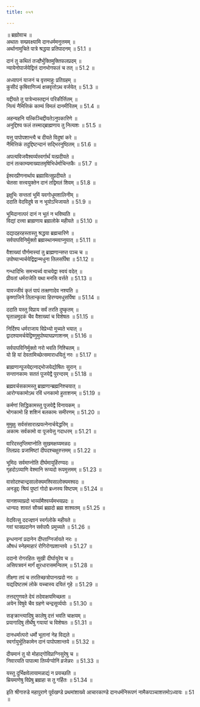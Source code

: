 ```yaml
---
title: ०५१

---
```

॥ ब्रह्मोवाच ॥  
अथातः सम्प्रवक्ष्यामि दानधर्ममनुत्तमम् ॥  
अर्थानामुचिते पात्रे श्रद्धया प्रतिपादनम् ॥ 51.1 ॥  
  
दानं तु कथितं तज्ज्ञैर्भुक्तिमुक्तिफलप्रदम् ॥  
न्यायेनोपार्जयेद्वित्तं दानभोगफलं च तत् ॥ 51.2 ॥  
  
अध्यापनं याजनं च वृत्तमाहुः प्रतिग्रहम् ॥  
कुसीदं कृषिवाणिज्यं क्षत्त्रवृत्तोऽथ वर्जयेत् ॥ 51.3 ॥  
  
यद्दीयते तु पात्रेभ्यस्तद्दानं परिकीर्त्तितम् ॥  
नित्यं नैमित्तिकं काम्यं विमलं दानमीरितम् ॥ 51.4 ॥  
  
अहन्यहनि यत्किञ्चिद्दीयतेऽनुपकारिणे ॥  
अनुद्दिश्य फलं तस्माद्ब्राह्मणाय तु नित्यशः ॥ 51.5 ॥  
  
यत्तु पापोपशान्त्यै च दीयते विदुषां करे ॥  
नैमित्तिकं तदुद्दिष्टन्दानं सद्भिरनुष्ठितम् ॥ 51.6 ॥  
  
अपत्यविजयैश्वर्य्यस्वर्गार्थं यत्प्रदीयते ॥  
दानं तत्काम्यमाख्यातमृषिभिर्धर्माचिन्तकैः ॥ 51.7 ॥  
  
ईश्वरप्रीणनार्थाय ब्रह्मावित्सुप्रदीयते ॥  
चेतसा सत्त्वयुक्तेन दानं तद्विमलं शिवम् ॥ 51.8 ॥  
  
इक्षुभिः सन्ततां भूमिं यवगोधूमशालिनीम् ॥  
ददाति वेदविदुषे स न भूयोऽभिजायते ॥ 51.9 ॥  
  
भूमिदानात्परं दानं न भूतं न भविष्यति ॥  
विद्यां दत्त्वा ब्राह्मणाय ब्रह्मलोके महीयते ॥ 51.10 ॥  
  
दद्यादहरहस्तास्तु श्रद्धया ब्रह्मचारिणे ॥  
सर्वपापविनिर्मुक्तो ब्रह्मस्थानमवाप्नुयात् ॥ 51.11 ॥  
  
वैशाख्यां पौर्णमास्यां तु ब्राह्मणान्सप्त पञ्च च ॥  
उपोष्याभ्यर्चयेद्विद्वान्मधुना तिलसर्पिषा ॥ 51.12 ॥  
  
गन्धादिभिः समभ्यर्च्य वाचयेद्वा स्वयं वदेत् ॥  
प्रीयतां धर्मराजेति यथा मनसि वर्त्तते ॥ 51.13 ॥  
  
यावज्जीवं कृतं पापं तत्क्षणादेव नश्यति ॥  
कृष्णाजिने तिलान्कृत्वा हिरण्यमधुसर्पिषा ॥ 51.14 ॥  
  
ददाति यस्तु विप्राय सर्वं तरति दुष्कृतम् ॥  
घृतान्नमुदकं चैव वैशाख्यां च विशेषतः ॥ 51.15 ॥  
  
निर्दिश्य धर्मराजाय विप्रेभ्यो मुच्यते भयात् ॥  
द्वादश्यामर्चयेद्विष्णुमुपोष्याघप्रणाशनम् ॥ 51.16 ॥  
  
सर्वपापविनिर्मुक्तो नरो भवति निश्चितम् ॥  
यो हि यां देवतामिच्छेत्समाराधयितुं नरः ॥ 51.17 ॥  
  
ब्राह्मणान्पूजयेद्दत्नाद्भोजयेद्योषितः सुरान् ॥  
सन्तानकामः सततं पूजयेद्वै पुरन्दरम् ॥ 51.18 ॥  
  
ब्रह्मवर्चसकामस्तु ब्राह्मणान्ब्रह्मनिश्चयात् ॥  
आरोग्यकामोऽथ रविं धनकामो हुताशनम् ॥ 51.19 ॥  
  
कर्मणां सिद्धिकामस्तु पूजयेद्वै विनायकम् ॥  
भोगकामो हि शशिनं बलकामः समीरणम् ॥ 51.20 ॥  
  
मुमुक्षुः सर्वसंसारात्प्रयत्नेनार्चयेद्धरिम् ॥  
अकामः सर्वकामो वा पूजयेत्तु गदाधरम् ॥ 51.21 ॥  
  
वारिदस्तृप्तिमाप्नोति सुखमक्षय्यमन्नदः ॥  
तिलप्रदः प्रजामिष्टां दीपदश्चक्षुरुत्तमम् ॥ 51.22 ॥  
  
भूमिदः सर्वमाप्नोति दीर्घमायुर्हिरण्यदः ॥  
गृहदोऽग्र्याणि वेश्मानि रूप्यदो रूपमुत्तमम् ॥ 51.23 ॥  
  
वासोदश्चान्द्रसालोक्यमश्विसालोक्यमश्वदः ॥  
अनडुद्दः श्रियं पुष्टां गोदो ब्रध्नस्य विष्टपम् ॥ 51.24 ॥  
  
यानशय्याप्रदो भार्य्यामैश्वर्य्यमभयप्रदः ॥  
धान्यदः शावतं सौख्यं ब्रह्मदो ब्रह्म शाश्वतम् ॥ 51.25 ॥  
  
वेदवित्सु ददज्ज्ञानं स्वर्गलोके महीयते ॥  
गवां घासप्रदानेन सर्वपापैः प्रमुच्यते ॥ 51.26 ॥  
  
इन्धनानां प्रदानेन दीप्ताग्निर्जायते नरः ॥  
औषधं स्नेहमाहारं रोगिरोगप्रशान्तये ॥ 51.27 ॥  
  
ददानो रोगरहितः सुखी दीर्घायुरेव च ॥  
असिपत्रवनं मार्गं क्षुरधारासमन्वितम् ॥ 51.28 ॥  
  
तीक्ष्णा तपं च तरतिच्छत्रोपानत्प्रदो नरः ॥  
यद्यदिष्टतमं लोके यच्चास्य दयितं गृहे ॥ 51.29 ॥  
  
तत्तद्गुणवते देयं तदेवाक्षयमिच्छता ॥  
अयेन विषुवे चैव ग्रहणे चन्द्रसूर्य्ययोः ॥ 51.30 ॥  
  
सङ्क्रान्त्यादिषु कालेषु दत्तं भवति चाक्षयम् ॥  
प्रयागादिषु तीर्थेषु गयायां च विशेषतः ॥ 51.31 ॥  
  
दानधर्मात्परो धर्मो भूतानां नेह विद्यते ॥  
स्वर्गायुर्भूतिकामेन दानं पापोपशान्तये ॥ 51.32 ॥  
  
दीयमानं तु यो मोहाद्गोविप्राग्निसुरेषु च ॥  
निवारयति पापात्मा तिर्य्यग्योनिं व्रजेन्नरः ॥ 51.33 ॥  
  
यस्तु दुर्भिक्षवेलायामन्नाद्यं न प्रयच्छति ॥  
म्रियमाणेषु विप्रेषु ब्रह्महा स तु गर्हितः ॥ 51.34 ॥  
  
इति श्रीगारुडे महापुराणे पूर्वखण्डे प्रथमांशाख्ये आचारकाण्डे दानधर्मनिरूपणं नामैकपञ्चाशत्तमोऽध्यायः ॥ 51 ॥